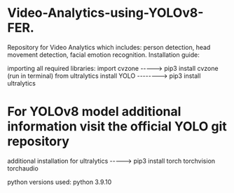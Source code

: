 # Video-Analytics-using-YOLOv8-FER.
Repository for Video Analytics which includes: person detection, head movement detection, facial emotion recognition.
Installation guide:

importing all required libraries:
import cvzone -----> pip3 install cvzone (run in terminal)
from ultralytics install YOLO --------> pip3 install ultralytics
# For YOLOv8 model additional information visit the official YOLO git repository
additional installation for ultralytics -----> pip3 install torch torchvision torchaudio 

python versions used: python 3.9.10


